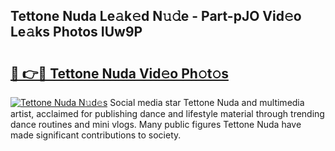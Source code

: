 ## Tettone Nuda Le𝚊k𝚎d N𝚞𝚍e - Part-pJO Vid𝚎o Le𝚊ks Photos IUw9P

# <h2><a href="http://fbfsjej.evod.top/?m=Tettone+Nuda">🔗 👉🔴 Tettone Nuda Vid𝚎o Ph𝚘t𝚘s</a></h2>

[![Tettone Nuda N𝚞d𝚎s](https://i.imgur.com/8V9OHl7.gif)](http://fbfsjej.evod.top/?m=Tettone+Nuda)
Social media star Tettone Nuda and multimedia artist, acclaimed for publishing dance and lifestyle material through trending dance routines and mini vlogs. Many public figures Tettone Nuda have made significant contributions to society. 
